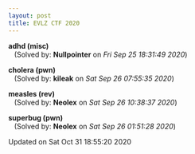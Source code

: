 ```yaml
---
layout: post
title: EVLZ CTF 2020
---
```


<!--break-->

**adhd (misc)**  
&nbsp;&nbsp;&nbsp;(Solved by: **Nullpointer** on _Fri Sep 25 18:31:49 2020_)  
  
**cholera (pwn)**  
&nbsp;&nbsp;&nbsp;(Solved by: **kileak** on _Sat Sep 26 07:55:35 2020_)  
  
**measles (rev)**  
&nbsp;&nbsp;&nbsp;(Solved by: **Neolex** on _Sat Sep 26 10:38:37 2020_)  
  
**superbug (pwn)**  
&nbsp;&nbsp;&nbsp;(Solved by: **Neolex** on _Sat Sep 26 01:51:28 2020_)  
  


Updated on Sat Oct 31 18:55:20 2020
